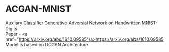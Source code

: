 # ACGAN-MNIST
Auxilary Classifier Generative Adversial Network on Handwritten MNIST-Digits
<br>
Paper - <a href="https://arxiv.org/abs/1610.09585"\a>https://arxiv.org/abs/1610.09585
<br>
Model is based on DCGAN Architecture 




